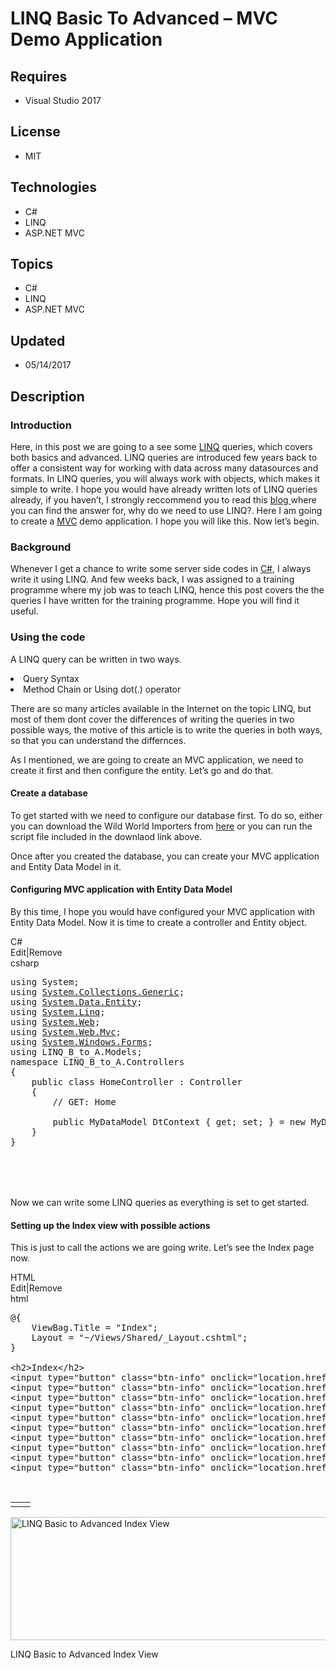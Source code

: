 # LINQ Basic To Advanced – MVC Demo Application
## Requires
- Visual Studio 2017
## License
- MIT
## Technologies
- C#
- LINQ
- ASP.NET MVC
## Topics
- C#
- LINQ
- ASP.NET MVC
## Updated
- 05/14/2017
## Description

<h3><span id="introduction">Introduction</span></h3>
<p>Here, in this post we are going to a see some&nbsp;<a rel="noopener noreferrer" href="http://sibeeshpassion.com/tag/LINQ" target="_blank">LINQ</a>&nbsp;queries, which covers both basics and advanced. LINQ queries are introduced few years back to offer a
 consistent way for working with data across many datasources and formats. In LINQ queries, you will always work with objects, which makes it simple to write. I hope you would have already written lots of LINQ queries already, if you haven&rsquo;t, I strongly
 reccommend you to read this&nbsp;<a href="https://docs.microsoft.com/en-us/dotnet/articles/csharp/programming-guide/concepts/linq/introduction-to-linq-queries" target="_blank">blog&nbsp;</a>where you can find the answer for, why do we need to use LINQ?. Here
 I am going to create a&nbsp;<a href="http://sibeeshpassion.com/category/mvc/">MVC</a>&nbsp;demo application. I hope you will like this. Now let&rsquo;s begin.</p>
<h3><span id="background">Background</span></h3>
<p>Whenever I get a chance to write some server side codes in&nbsp;<a href="http://sibeeshpassion.com/category/csharp/" target="_blank">C#</a>, I always write it using LINQ. And few weeks back, I was assigned to a training programme where my job was to teach
 LINQ, hence this post covers the the queries I have written for the training programme. Hope you will find it useful.</p>
<h3><span id="using-the-code">Using the code</span></h3>
<p>A LINQ query can be written in two ways.</p>
<li>Query Syntax </li><li>Method Chain or Using dot(.) operator
<p>There are so many articles available in the Internet on the topic LINQ, but most of them dont cover the differences of writing the queries in two possible ways, the motive of this article is to write the queries in both ways, so that you can understand the
 differnces.</p>
<p>As I mentioned, we are going to create an MVC application, we need to create it first and then configure the entity. Let&rsquo;s go and do that.</p>
<h4><span id="create-a-database">Create a database</span></h4>
<p>To get started with we need to configure our database first. To do so, either you can download the Wild World Importers from&nbsp;<a href="https://github.com/Microsoft/sql-server-samples/releases/tag/wide-world-importers-v1.0" target="_blank">here</a>&nbsp;or
 you can run the script file included in the downlaod link above.</p>
<p>Once after you created the database, you can create your MVC application and Entity Data Model in it.</p>
<h4><span id="configuring-mvc-application-with-entity-data-model">Configuring MVC application with Entity Data Model</span></h4>
<p>By this time, I hope you would have configured your MVC application with Entity Data Model. Now it is time to create a controller and Entity object.</p>
<div>
<div class="syntaxhighlighter csharp" id="highlighter_354008">
<div class="scriptcode">
<div class="pluginEditHolder" pluginCommand="mceScriptCode">
<div class="title"><span>C#</span></div>
<div class="pluginLinkHolder"><span class="pluginEditHolderLink">Edit</span>|<span class="pluginRemoveHolderLink">Remove</span></div>
<span class="hidden">csharp</span>

<div class="preview">
<pre class="js">using&nbsp;System;&nbsp;
using&nbsp;<a class="libraryLink" href="https://msdn.microsoft.com/en-US/library/System.Collections.Generic.aspx" target="_blank" title="Auto generated link to System.Collections.Generic">System.Collections.Generic</a>;&nbsp;
using&nbsp;<a class="libraryLink" href="https://msdn.microsoft.com/en-US/library/System.Data.Entity.aspx" target="_blank" title="Auto generated link to System.Data.Entity">System.Data.Entity</a>;&nbsp;
using&nbsp;<a class="libraryLink" href="https://msdn.microsoft.com/en-US/library/System.Linq.aspx" target="_blank" title="Auto generated link to System.Linq">System.Linq</a>;&nbsp;
using&nbsp;<a class="libraryLink" href="https://msdn.microsoft.com/en-US/library/System.Web.aspx" target="_blank" title="Auto generated link to System.Web">System.Web</a>;&nbsp;
using&nbsp;<a class="libraryLink" href="https://msdn.microsoft.com/en-US/library/System.Web.Mvc.aspx" target="_blank" title="Auto generated link to System.Web.Mvc">System.Web.Mvc</a>;&nbsp;
using&nbsp;<a class="libraryLink" href="https://msdn.microsoft.com/en-US/library/System.Windows.Forms.aspx" target="_blank" title="Auto generated link to System.Windows.Forms">System.Windows.Forms</a>;&nbsp;
using&nbsp;LINQ_B_to_A.Models;&nbsp;
namespace&nbsp;LINQ_B_to_A.Controllers&nbsp;
<span class="js__brace">{</span>&nbsp;
&nbsp;&nbsp;&nbsp;&nbsp;public&nbsp;class&nbsp;HomeController&nbsp;:&nbsp;Controller&nbsp;
&nbsp;&nbsp;&nbsp;&nbsp;<span class="js__brace">{</span>&nbsp;
&nbsp;&nbsp;&nbsp;&nbsp;&nbsp;&nbsp;&nbsp;&nbsp;<span class="js__sl_comment">//&nbsp;GET:&nbsp;Home</span>&nbsp;
&nbsp;&nbsp;
&nbsp;&nbsp;&nbsp;&nbsp;&nbsp;&nbsp;&nbsp;&nbsp;public&nbsp;MyDataModel&nbsp;DtContext&nbsp;<span class="js__brace">{</span>&nbsp;get;&nbsp;set;&nbsp;<span class="js__brace">}</span>&nbsp;=&nbsp;<span class="js__operator">new</span>&nbsp;MyDataModel();&nbsp;
&nbsp;&nbsp;&nbsp;&nbsp;<span class="js__brace">}</span>&nbsp;
<span class="js__brace">}</span></pre>
</div>
</div>
</div>
<div class="endscriptcode">&nbsp;</div>
<br>
<table border="0" cellspacing="0" cellpadding="0">
<tbody>
</tbody>
</table>
</div>
</div>
<p>Now we can write some LINQ queries as everything is set to get started.</p>
<h4><span id="setting-up-the-index-view-with-possible-actions">Setting up the Index view with possible actions</span></h4>
<p>This is just to call the actions we are going write. Let&rsquo;s see the Index page now.</p>
<p></p>
<div class="scriptcode">
<div class="pluginEditHolder" pluginCommand="mceScriptCode">
<div class="title"><span>HTML</span></div>
<div class="pluginLinkHolder"><span class="pluginEditHolderLink">Edit</span>|<span class="pluginRemoveHolderLink">Remove</span></div>
<span class="hidden">html</span>

<div class="preview">
<pre class="js">@<span class="js__brace">{</span>&nbsp;
&nbsp;&nbsp;&nbsp;&nbsp;ViewBag.Title&nbsp;=&nbsp;<span class="js__string">&quot;Index&quot;</span>;&nbsp;
&nbsp;&nbsp;&nbsp;&nbsp;Layout&nbsp;=&nbsp;<span class="js__string">&quot;~/Views/Shared/_Layout.cshtml&quot;</span>;&nbsp;
<span class="js__brace">}</span>&nbsp;
&nbsp;&nbsp;
&lt;h2&gt;Index&lt;/h2&gt;&nbsp;
&lt;input&nbsp;type=<span class="js__string">&quot;button&quot;</span>&nbsp;class=<span class="js__string">&quot;btn-info&quot;</span>&nbsp;onclick=<span class="js__string">&quot;location.href='@Url.Action(&quot;</span>LoadAll<span class="js__string">&quot;,&quot;</span>Home<span class="js__string">&quot;)'&quot;</span>&nbsp;value=<span class="js__string">&quot;Load&nbsp;All&nbsp;-&nbsp;Query&nbsp;Expression&quot;</span>/&gt;&nbsp;
&lt;input&nbsp;type=<span class="js__string">&quot;button&quot;</span>&nbsp;class=<span class="js__string">&quot;btn-info&quot;</span>&nbsp;onclick=<span class="js__string">&quot;location.href='@Url.Action(&quot;</span>JoinWithWhere<span class="js__string">&quot;,&quot;</span>Home<span class="js__string">&quot;)'&quot;</span>&nbsp;value=<span class="js__string">&quot;Join&nbsp;With&nbsp;Where&quot;</span>&nbsp;/&gt;&nbsp;
&lt;input&nbsp;type=<span class="js__string">&quot;button&quot;</span>&nbsp;class=<span class="js__string">&quot;btn-info&quot;</span>&nbsp;onclick=<span class="js__string">&quot;location.href='@Url.Action(&quot;</span>LeftJoin<span class="js__string">&quot;,&quot;</span>Home<span class="js__string">&quot;)'&quot;</span>&nbsp;value=<span class="js__string">&quot;Left&nbsp;Join&quot;</span>&nbsp;/&gt;&nbsp;
&lt;input&nbsp;type=<span class="js__string">&quot;button&quot;</span>&nbsp;class=<span class="js__string">&quot;btn-info&quot;</span>&nbsp;onclick=<span class="js__string">&quot;location.href='@Url.Action(&quot;</span>DistinctSample<span class="js__string">&quot;,&quot;</span>Home<span class="js__string">&quot;)'&quot;</span>&nbsp;value=<span class="js__string">&quot;Distinct&nbsp;Sample&quot;</span>&nbsp;/&gt;&nbsp;
&lt;input&nbsp;type=<span class="js__string">&quot;button&quot;</span>&nbsp;class=<span class="js__string">&quot;btn-info&quot;</span>&nbsp;onclick=<span class="js__string">&quot;location.href='@Url.Action(&quot;</span>EqualsSamples<span class="js__string">&quot;,&quot;</span>Home<span class="js__string">&quot;)'&quot;</span>&nbsp;value=<span class="js__string">&quot;Equals&nbsp;Sample&quot;</span>&nbsp;/&gt;&nbsp;
&lt;input&nbsp;type=<span class="js__string">&quot;button&quot;</span>&nbsp;class=<span class="js__string">&quot;btn-info&quot;</span>&nbsp;onclick=<span class="js__string">&quot;location.href='@Url.Action(&quot;</span>NotEqualsSamples<span class="js__string">&quot;,&quot;</span>Home<span class="js__string">&quot;)'&quot;</span>&nbsp;value=<span class="js__string">&quot;Not&nbsp;Equals&quot;</span>&nbsp;/&gt;&nbsp;
&lt;input&nbsp;type=<span class="js__string">&quot;button&quot;</span>&nbsp;class=<span class="js__string">&quot;btn-info&quot;</span>&nbsp;onclick=<span class="js__string">&quot;location.href='@Url.Action(&quot;</span>PagingQueries<span class="js__string">&quot;,&quot;</span>Home<span class="js__string">&quot;)'&quot;</span>&nbsp;value=<span class="js__string">&quot;Paging&nbsp;Queries&quot;</span>&nbsp;/&gt;&nbsp;
&lt;input&nbsp;type=<span class="js__string">&quot;button&quot;</span>&nbsp;class=<span class="js__string">&quot;btn-info&quot;</span>&nbsp;onclick=<span class="js__string">&quot;location.href='@Url.Action(&quot;</span>MathQueries<span class="js__string">&quot;,&quot;</span>Home<span class="js__string">&quot;)'&quot;</span>&nbsp;value=<span class="js__string">&quot;Math&nbsp;Queries&quot;</span>&nbsp;/&gt;&nbsp;
&lt;input&nbsp;type=<span class="js__string">&quot;button&quot;</span>&nbsp;class=<span class="js__string">&quot;btn-info&quot;</span>&nbsp;onclick=<span class="js__string">&quot;location.href='@Url.Action(&quot;</span>StringQueries<span class="js__string">&quot;,&quot;</span>Home<span class="js__string">&quot;)'&quot;</span>&nbsp;value=<span class="js__string">&quot;String&nbsp;Queries&quot;</span>&nbsp;/&gt;&nbsp;
&lt;input&nbsp;type=<span class="js__string">&quot;button&quot;</span>&nbsp;class=<span class="js__string">&quot;btn-info&quot;</span>&nbsp;onclick=<span class="js__string">&quot;location.href='@Url.Action(&quot;</span>SelectMany<span class="js__string">&quot;,&quot;</span>Home<span class="js__string">&quot;)'&quot;</span>&nbsp;value=<span class="js__string">&quot;Select&nbsp;Many&quot;</span>&nbsp;/&gt;</pre>
</div>
</div>
</div>
<div class="endscriptcode">&nbsp;</div>
<p></p>
<div>
<div class="syntaxhighlighter xml" id="highlighter_767973">
<table border="0" cellspacing="0" cellpadding="0">
<tbody>
<tr>
<td class="gutter">
<div class="line number1 index0 alt2"></div>
</td>
<td class="code">
<div class="container"></div>
</td>
</tr>
</tbody>
</table>
</div>
</div>
<div class="wp-caption x_alignnone" id="attachment_12367"><a href="http://sibeeshpassion.com/wp-content/uploads/2017/05/LINQ-Basic-to-Advanced-Index-View-e1494741059608.png"><img class="size-full x_wp-image-12367" src="-linq-basic-to-advanced-index-view-e1494741059608.png" alt="LINQ Basic to Advanced Index View" width="634" height="197"></a>
<p class="wp-caption-text">LINQ Basic to Advanced Index View</p>
</div>
</li>